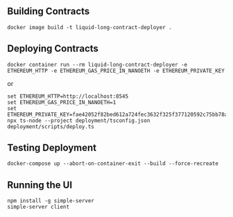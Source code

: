 ## Building Contracts
```
docker image build -t liquid-long-contract-deployer .
```

## Deploying Contracts
```
docker container run --rm liquid-long-contract-deployer -e ETHEREUM_HTTP -e ETHEREUM_GAS_PRICE_IN_NANOETH -e ETHEREUM_PRIVATE_KEY
```
or
```
set ETHEREUM_HTTP=http://localhost:8545
set ETHEREUM_GAS_PRICE_IN_NANOETH=1
set ETHEREUM_PRIVATE_KEY=fae42052f82bed612a724fec3632f325f377120592c75bb78adfcceae6470c5a
npx ts-node --project deployment/tsconfig.json deployment/scripts/deploy.ts
```

## Testing Deployment
```
docker-compose up --abort-on-container-exit --build --force-recreate
```

## Running the UI
```
npm install -g simple-server
simple-server client
```
